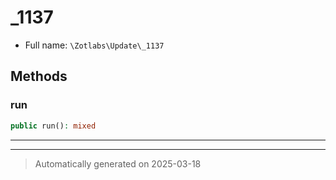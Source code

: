 
# _1137





* Full name: `\Zotlabs\Update\_1137`




## Methods


### run



```php
public run(): mixed
```












***


***
> Automatically generated on 2025-03-18
